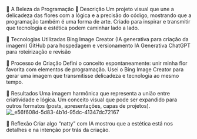 🌸 A Beleza da Programação
📒 Descrição
Um projeto visual que une a delicadeza das flores com a lógica e a precisão do código, mostrando que a programação também é uma forma de arte. Criado para inspirar e transmitir que tecnologia e estética podem caminhar lado a lado.

🤖 Tecnologias Utilizadas
Bing Image Creator (IA generativa para criação da imagem)
GitHub para hospedagem e versionamento
IA Generativa ChatGPT para roteirização e revisão

🧐 Processo de Criação
Defini o conceito espontaneamente: unir minha flor favorita com elementos de programação.
Usei o Bing Image Creator para gerar uma imagem que transmitisse delicadeza e tecnologia ao mesmo tempo.

🚀 Resultados
Uma imagem harmônica que representa a união entre criatividade e lógica.
Um conceito visual que pode ser expandido para outros formatos (posts, apresentações, capas de projetos).
![_e56f608d-5d83-4b1d-95dc-41347dc72167](https://github.com/user-attachments/assets/27966966-ed74-4d29-a0be-794f542df4c0)


💭 Reflexão
Criar algo “natty” com IA mostrou que a estética está nos detalhes e na intenção por trás da criação.
